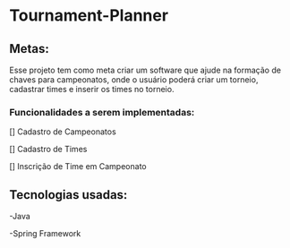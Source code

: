 # Tournament-Planner
## Metas: 
  Esse projeto tem como meta criar um software que ajude na formação de chaves  para campeonatos, onde o usuário poderá criar um torneio, 
cadastrar times e inserir os times no torneio.

### Funcionalidades a serem implementadas:


[] Cadastro de Campeonatos

[] Cadastro de Times

[] Inscrição de Time em Campeonato

## Tecnologias usadas:
 -Java

 -Spring Framework


